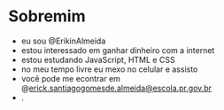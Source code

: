 # Sobremim

- eu sou @ErikinAlmeida
- estou interessado em ganhar dinheiro com a internet
- estou estudando JavaScript, HTML e CSS
- no meu tempo livre eu mexo no celular e assisto
- vocẽ pode me econtrar em @erick.santiagogomesde.almeida@escola.pr.gov.br
- .

